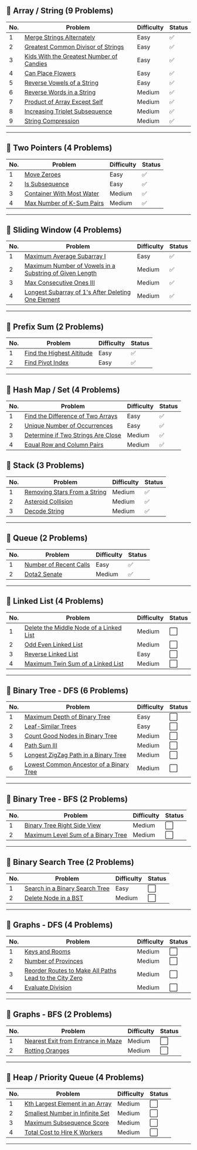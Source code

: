 ## 📂 Array / String (9 Problems)

| No. | Problem | Difficulty | Status |
|-----|---------|------------|--------|
| 1 | [Merge Strings Alternately](https://leetcode.com/problems/merge-strings-alternately/) | Easy | ✅ |
| 2 | [Greatest Common Divisor of Strings](https://leetcode.com/problems/greatest-common-divisor-of-strings/) | Easy | ✅ |
| 3 | [Kids With the Greatest Number of Candies](https://leetcode.com/problems/kids-with-the-greatest-number-of-candies/) | Easy | ✅ |
| 4 | [Can Place Flowers](https://leetcode.com/problems/can-place-flowers/) | Easy | ✅ |
| 5 | [Reverse Vowels of a String](https://leetcode.com/problems/reverse-vowels-of-a-string/) | Easy | ✅ |
| 6 | [Reverse Words in a String](https://leetcode.com/problems/reverse-words-in-a-string/) | Medium | ✅ |
| 7 | [Product of Array Except Self](https://leetcode.com/problems/product-of-array-except-self/) | Medium | ✅ |
| 8 | [Increasing Triplet Subsequence](https://leetcode.com/problems/increasing-triplet-subsequence/) | Medium | ✅ |
| 9 | [String Compression](https://leetcode.com/problems/string-compression/) | Medium | ✅ |

---

## 📂 Two Pointers (4 Problems)

| No. | Problem | Difficulty | Status |
|-----|---------|------------|--------|
| 1 | [Move Zeroes](https://leetcode.com/problems/move-zeroes/) | Easy | ✅ |
| 2 | [Is Subsequence](https://leetcode.com/problems/is-subsequence/) | Easy | ✅ |
| 3 | [Container With Most Water](https://leetcode.com/problems/container-with-most-water/) | Medium | ✅ |
| 4 | [Max Number of K-Sum Pairs](https://leetcode.com/problems/max-number-of-k-sum-pairs/) | Medium | ✅ |

---

## 📂 Sliding Window (4 Problems)

| No. | Problem | Difficulty | Status |
|-----|---------|------------|--------|
| 1 | [Maximum Average Subarray I](https://leetcode.com/problems/maximum-average-subarray-i/) | Easy | ✅ |
| 2 | [Maximum Number of Vowels in a Substring of Given Length](https://leetcode.com/problems/maximum-number-of-vowels-in-a-substring-of-given-length/) | Medium | ✅ |
| 3 | [Max Consecutive Ones III](https://leetcode.com/problems/max-consecutive-ones-iii/) | Medium | ✅ |
| 4 | [Longest Subarray of 1's After Deleting One Element](https://leetcode.com/problems/longest-subarray-of-1s-after-deleting-one-element/) | Medium | ✅ |

---

## 📂 Prefix Sum (2 Problems)

| No. | Problem | Difficulty | Status |
|-----|---------|------------|--------|
| 1 | [Find the Highest Altitude](https://leetcode.com/problems/find-the-highest-altitude/) | Easy | ✅ |
| 2 | [Find Pivot Index](https://leetcode.com/problems/find-pivot-index/) | Easy | ✅ |

---

## 📂 Hash Map / Set (4 Problems)

| No. | Problem | Difficulty | Status |
|-----|---------|------------|--------|
| 1 | [Find the Difference of Two Arrays](https://leetcode.com/problems/find-the-difference-of-two-arrays/) | Easy | ✅ |
| 2 | [Unique Number of Occurrences](https://leetcode.com/problems/unique-number-of-occurrences/) | Easy | ✅ |
| 3 | [Determine if Two Strings Are Close](https://leetcode.com/problems/determine-if-two-strings-are-close/) | Medium | ✅ |
| 4 | [Equal Row and Column Pairs](https://leetcode.com/problems/equal-row-and-column-pairs/) | Medium | ✅ |


## 📂 Stack (3 Problems)

| No. | Problem | Difficulty | Status |
|-----|---------|------------|--------|
| 1 | [Removing Stars From a String](https://leetcode.com/problems/removing-stars-from-a-string/) | Medium | ✅ |
| 2 | [Asteroid Collision](https://leetcode.com/problems/asteroid-collision/) | Medium | ✅ |
| 3 | [Decode String](https://leetcode.com/problems/decode-string/) | Medium | ✅ |

---

## 📂 Queue (2 Problems)

| No. | Problem | Difficulty | Status |
|-----|---------|------------|--------|
| 1 | [Number of Recent Calls](https://leetcode.com/problems/number-of-recent-calls/) | Easy | ✅ |
| 2 | [Dota2 Senate](https://leetcode.com/problems/dota2-senate/) | Medium | ✅ |

---

## 📂 Linked List (4 Problems)

| No. | Problem | Difficulty | Status |
|-----|---------|------------|--------|
| 1 | [Delete the Middle Node of a Linked List](https://leetcode.com/problems/delete-the-middle-node-of-a-linked-list/) | Medium | ⬜ |
| 2 | [Odd Even Linked List](https://leetcode.com/problems/odd-even-linked-list/) | Medium | ⬜ |
| 3 | [Reverse Linked List](https://leetcode.com/problems/reverse-linked-list/) | Easy | ⬜ |
| 4 | [Maximum Twin Sum of a Linked List](https://leetcode.com/problems/maximum-twin-sum-of-a-linked-list/) | Medium | ⬜ |

---

## 📂 Binary Tree - DFS (6 Problems)

| No. | Problem | Difficulty | Status |
|-----|---------|------------|--------|
| 1 | [Maximum Depth of Binary Tree](https://leetcode.com/problems/maximum-depth-of-binary-tree/) | Easy | ⬜ |
| 2 | [Leaf-Similar Trees](https://leetcode.com/problems/leaf-similar-trees/) | Easy | ⬜ |
| 3 | [Count Good Nodes in Binary Tree](https://leetcode.com/problems/count-good-nodes-in-binary-tree/) | Medium | ⬜ |
| 4 | [Path Sum III](https://leetcode.com/problems/path-sum-iii/) | Medium | ⬜ |
| 5 | [Longest ZigZag Path in a Binary Tree](https://leetcode.com/problems/longest-zigzag-path-in-a-binary-tree/) | Medium | ⬜ |
| 6 | [Lowest Common Ancestor of a Binary Tree](https://leetcode.com/problems/lowest-common-ancestor-of-a-binary-tree/) | Medium | ⬜ |

---

## 📂 Binary Tree - BFS (2 Problems)

| No. | Problem | Difficulty | Status |
|-----|---------|------------|--------|
| 1 | [Binary Tree Right Side View](https://leetcode.com/problems/binary-tree-right-side-view/) | Medium | ⬜ |
| 2 | [Maximum Level Sum of a Binary Tree](https://leetcode.com/problems/maximum-level-sum-of-a-binary-tree/) | Medium | ⬜ |

---

## 📂 Binary Search Tree (2 Problems)

| No. | Problem | Difficulty | Status |
|-----|---------|------------|--------|
| 1 | [Search in a Binary Search Tree](https://leetcode.com/problems/search-in-a-binary-search-tree/) | Easy | ⬜ |
| 2 | [Delete Node in a BST](https://leetcode.com/problems/delete-node-in-a-bst/) | Medium | ⬜ |

---

## 📂 Graphs - DFS (4 Problems)

| No. | Problem | Difficulty | Status |
|-----|---------|------------|--------|
| 1 | [Keys and Rooms](https://leetcode.com/problems/keys-and-rooms/) | Medium | ⬜ |
| 2 | [Number of Provinces](https://leetcode.com/problems/number-of-provinces/) | Medium | ⬜ |
| 3 | [Reorder Routes to Make All Paths Lead to the City Zero](https://leetcode.com/problems/reorder-routes-to-make-all-paths-lead-to-the-city-zero/) | Medium | ⬜ |
| 4 | [Evaluate Division](https://leetcode.com/problems/evaluate-division/) | Medium | ⬜ |

---

## 📂 Graphs - BFS (2 Problems)

| No. | Problem | Difficulty | Status |
|-----|---------|------------|--------|
| 1 | [Nearest Exit from Entrance in Maze](https://leetcode.com/problems/nearest-exit-from-entrance-in-maze/) | Medium | ⬜ |
| 2 | [Rotting Oranges](https://leetcode.com/problems/rotting-oranges/) | Medium | ⬜ |

---

## 📂 Heap / Priority Queue (4 Problems)

| No. | Problem | Difficulty | Status |
|-----|---------|------------|--------|
| 1 | [Kth Largest Element in an Array](https://leetcode.com/problems/kth-largest-element-in-an-array/) | Medium | ⬜ |
| 2 | [Smallest Number in Infinite Set](https://leetcode.com/problems/smallest-number-in-infinite-set/) | Medium | ⬜ |
| 3 | [Maximum Subsequence Score](https://leetcode.com/problems/maximum-subsequence-score/) | Medium | ⬜ |
| 4 | [Total Cost to Hire K Workers](https://leetcode.com/problems/total-cost-to-hire-k-workers/) | Medium | ⬜ |

---
